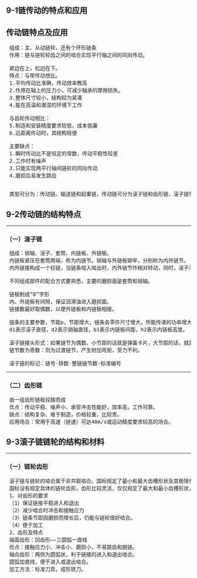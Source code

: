 ## 9-1链传动的特点和应用
## 传动链特点及应用 
<pre>
 组成：主、从动链轮、还有个环形链条
 作用：链与链轮轮齿之间的啮合实现平行轴之间的同向传动。
 
 紧边在上，松边在下。
 特点：与带传动想比。
 1.平均传动比准确，传动效率教高
 2.作用在轴上的压力小，可减少轴承的摩擦损失。
 3.整体尺寸较小，结构较为紧凑
 4.能在高温和潮湿的环境下工作
 
 与齿轮传动相比：
 5.制造和安装精度要求较低，成本低廉
 6.远距离传动时，其结构轻便
 
 主要缺点：
 1.瞬时传动比不是恒定的常数，传动平稳性较差
 2.工作时有噪声
 3.只能实现两平行轴间链轮的同向传动
 4.磨损后易发生跳齿
 
</pre>
<pre>
 类型可分为：传动链、输送链和起重链，传动链可分为滚子链和齿形链，滚子链常用于传动系统中的低速级。
</pre>
## 9-2传动链的结构特点
***
### （一）滚子链
<pre>
 组成：销轴、滚子、套筒、内链板、外链板。
 内链板紧压在套筒两端，称为内链节。销轴与外链板铆牢，分别称为内外链节。
 内外链接构成一个铰链，当链条啮入啮出时，内外链节作相对转动，同时，滚子沿链轮链齿滚动，可减少链条与轮齿的磨损。
 
 不同组成部件的配合方式要熟悉，主要的磨损面是套筒和销轴。
 
 链板制成“8”字形
 内、外链板有间隙，保证润滑油进入磨损面。
 链接数最好取偶数，以便外链板和内链板相接。
 
 链条的主要参数，节距p，节距增大，链条各零件尺寸增大，所能传递的功率增大。
 d1表示滚子直径，d2表示销轴直径，b1表示内链板间距，h2表示内链板高度。
 
 滚子链接头形式：如果链节为偶数，小节距的话就是弹簧卡片，大节距的话，就是开口销。这两种情况受力较好。
 链节数为奇数：则为过渡链节，产生附加弯矩，受力不利。
 
 滚子链的标记：链号-排数-整链链节数-标准编号
</pre>
***
### （二）齿形链 
<pre>
 由一组齿形链板铰接而成
 优点：传动平稳、噪声小、承受冲击性能好，效率高，工作可靠。
 缺点：结构复杂、难于制造，价格较重，比较贵。
 应用场合：常用于高速（链速）可达40m/s或运动精度要求较高的场合。
</pre>
## 9-3滚子链链轮的结构和材料
***
### （一）链轮齿形
<pre>
 滚子链与链轮的啮合属于非共轭啮合。国标规定了最小和最大齿槽形状及其极限参数。
 国标没有规定具体的链轮齿形，齿形比较灵活，仅仅规定了最大和最小齿槽形状，及其极限参数。
 1、对齿形的要求
 （1）保证链接平稳进入和退出
 （2）减少啮合时冲击和接触应力
 （3）链条节距因磨损而增长后，仍能与链轮很好啮合。
 （4）便于加工
 2、齿形及特点
 端面齿形：凹齿形——三圆弧一直线
 优点：接触应力小、冲击小、磨损小、不易跳齿和脱链。
 轴向齿形：两侧为圆弧状，利于链接的进入和退出啮合。
 圆弧加直线，便于进入或退出啮合。
 加工方法：标准刀具，成形铣刀。
</pre>
